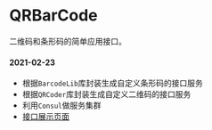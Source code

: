 # QRBarCode
二维码和条形码的简单应用接口。



#### 2021-02-23

* 根据`BarcodeLib`库封装生成自定义条形码的接口服务
* 根据`QRCoder`库封装生成自定义二维码的接口服务
* 利用`Consul`做服务集群
* [接口展示页面](http://47.106.73.201:8086/index.html)

